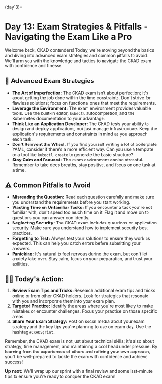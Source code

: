 (day13)=
# Day 13: Exam Strategies & Pitfalls -  Navigating the Exam Like a Pro

Welcome back, CKAD contenders! Today, we're moving beyond the basics and diving into advanced exam strategies and common pitfalls to avoid. We'll arm you with the knowledge and tactics to navigate the CKAD exam with confidence and finesse. 

## 🚀 Advanced Exam Strategies

* **The Art of Imperfection:**  The CKAD exam isn't about perfection; it's about getting the job done within the time constraints.  Don't strive for flawless solutions; focus on functional ones that meet the requirements.
* **Leverage the Environment:**  The exam environment provides valuable tools.  Use the built-in editor, `kubectl` autocompletion, and the Kubernetes documentation to your advantage.
* **Think Like an Application Developer:** The CKAD tests your ability to design and deploy applications, not just manage infrastructure. Keep the application's requirements and constraints in mind as you approach each task.
* **Don't Reinvent the Wheel:**  If you find yourself writing a lot of boilerplate YAML, consider if there's a more efficient way.  Can you use a template or a tool like `kubectl create` to generate the basic structure?
* **Stay Calm and Focused:** The exam environment can be stressful. Remember to take deep breaths, stay positive, and focus on one task at a time.

## ⚠️ Common Pitfalls to Avoid

* **Misreading the Question:**  Read each question carefully and make sure you understand the requirements before you start working.
* **Wasting Time on Unfamiliar Tasks:** If you encounter a task you're not familiar with, don't spend too much time on it. Flag it and move on to questions you can answer confidently.
* **Neglecting Security:** The CKAD exam includes questions on application security.  Make sure you understand how to implement security best practices.
* **Forgetting to Test:** Always test your solutions to ensure they work as expected. This can help you catch errors before submitting your answers.
* **Panicking:** It's natural to feel nervous during the exam, but don't let anxiety take over.  Stay calm, focus on your preparation, and trust your abilities.

## 🏋️‍♀️ Today's Action:

1. **Review Exam Tips and Tricks:**  Research additional exam tips and tricks online or from other CKAD holders. Look for strategies that resonate with you and incorporate them into your exam plan.
2. **Targeted Practice:**  Identify the areas where you're most likely to make mistakes or encounter challenges. Focus your practice on those specific areas.
3. **Share Your Exam Strategy:**  Post on social media about your exam strategy and the key tips you're planning to use on exam day. Use the hashtag `#CKADSprint`.

Remember, the CKAD exam is not just about technical skills; it's also about strategy, time management, and maintaining a cool head under pressure. By learning from the experiences of others and refining your own approach, you'll be well-prepared to tackle the exam with confidence and achieve success!

**Up next:** We'll wrap up our sprint with a final review and some last-minute tips to ensure you're ready to conquer the CKAD exam!
